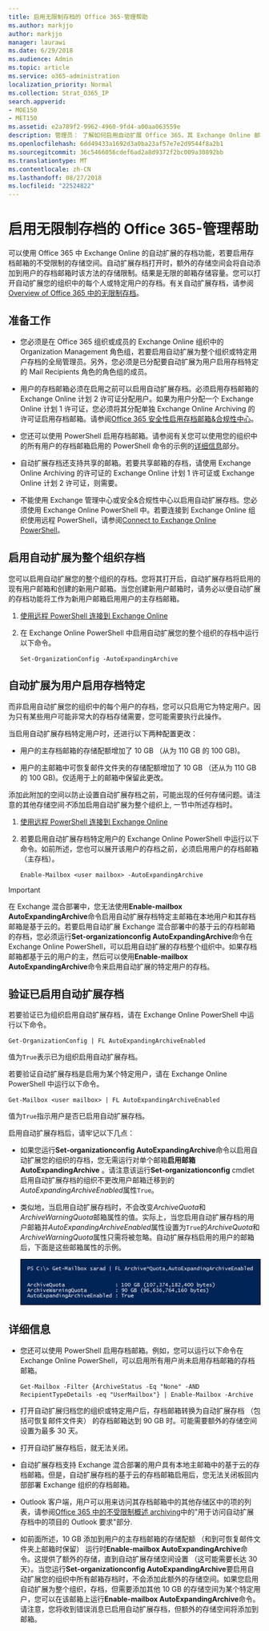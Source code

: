 ```yaml
---
title: 启用无限制存档的 Office 365-管理帮助
ms.author: markjjo
author: markjjo
manager: laurawi
ms.date: 6/29/2018
ms.audience: Admin
ms.topic: article
ms.service: o365-administration
localization_priority: Normal
ms.collection: Strat_O365_IP
search.appverid:
- MOE150
- MET150
ms.assetid: e2a789f2-9962-4960-9fd4-a00aa063559e
description: 管理员： 了解如何启用自动扩展 Office 365，其 Exchange Online 邮箱的用户提供不受限制的存储的存档。您可以启用自动扩展为整个组织或特定用户的存档。
ms.openlocfilehash: 6dd49433a1692d3a0ba23af57e7e2d9544f8a2b1
ms.sourcegitcommit: 36c5466056cdef6ad2a8d9372f2bc009a30892bb
ms.translationtype: MT
ms.contentlocale: zh-CN
ms.lasthandoff: 08/27/2018
ms.locfileid: "22524822"
---
```

# <a name="enable-unlimited-archiving-in-office-365---admin-help"></a>启用无限制存档的 Office 365-管理帮助

可以使用 Office 365 中 Exchange Online 的自动扩展的存档功能，若要启用存档邮箱的不受限制的存储空间。自动扩展存档打开时，额外的存储空间会将自动添加到用户的存档邮箱时该方法的存储限制。结果是无限的邮箱存储容量。您可以打开自动扩展您的组织中的每个人或特定用户的存档。有关自动扩展存档，请参阅[Overview of Office 365 中的无限制存档](unlimited-archiving.md)。

## <a name="before-you-begin"></a>准备工作

- 您必须是在 Office 365 组织或成员的 Exchange Online 组织中的 Organization Management 角色组，若要启用自动扩展为整个组织或特定用户存档的全局管理员。另外，您必须是已分配要自动扩展为用户启用存档特定的 Mail Recipients 角色的角色组的成员。
    
- 用户的存档邮箱必须在启用之前可以启用自动扩展存档。必须启用存档邮箱的 Exchange Online 计划 2 许可证分配用户。如果为用户分配一个 Exchange Online 计划 1 许可证，您必须将其分配单独 Exchange Online Archiving 的许可证启用存档邮箱。请参阅[Office 365 安全性启用存档邮箱&amp;合规性中心](enable-archive-mailboxes.md)。
    
- 您还可以使用 PowerShell 启用存档邮箱。请参阅有关您可以使用您的组织中的所有用户的存档邮箱启用的 PowerShell 命令的示例的[详细信息](#more-information)部分。 
    
- 自动扩展存档还支持共享的邮箱。若要共享邮箱的存档，请使用 Exchange Online Archiving 的许可证的 Exchange Online 计划 1 许可证或 Exchange Online 计划 2 许可证，则需要。
    
- 不能使用 Exchange 管理中心或安全&amp;合规性中心以启用自动扩展存档。您必须使用 Exchange Online PowerShell 中。若要连接到 Exchange Online 组织使用远程 PowerShell，请参阅[Connect to Exchange Online PowerShell](https://go.microsoft.com/fwlink/p/?linkid=396554)。
    
  
## <a name="enable-auto-expanding-archiving-for-your-entire-organization"></a>启用自动扩展为整个组织存档

您可以启用自动扩展您的整个组织的存档。您将其打开后，自动扩展存档将启用的现有用户邮箱和创建的新用户邮箱。当您创建新用户邮箱时，请务必以便自动扩展的存档功能将工作为新用户邮箱启用用户的主存档邮箱。
  
1. [使用远程 PowerShell 连接到 Exchange Online](https://go.microsoft.com/fwlink/p/?linkid=396554)
    
2. 在 Exchange Online PowerShell 中启用自动扩展您的整个组织的存档中运行以下命令。

    ```
    Set-OrganizationConfig -AutoExpandingArchive
    ```
  
## <a name="enable-auto-expanding-archiving-for-specific-users"></a>自动扩展为用户启用存档特定

而非启用自动扩展您的组织中的每个用户的存档，您可以只启用它为特定用户。因为只有某些用户可能非常大的存档存储需要，您可能需要执行此操作。
  
当启用自动扩展存档特定用户时，还进行以下两种配置更改：
  
- 用户的主存档邮箱的存储配额增加了 10 GB （从为 110 GB 的 100 GB)。
    
- 用户的主邮箱中可恢复邮件文件夹的存储配额增加了 10 GB （还从为 110 GB 的 100 GB)。仅适用于上的邮箱中保留此更改。
    
添加此附加的空间以防止设置自动扩展存档之前，可能出现的任何存储问题。请注意的其他存储空间*不*添加启用自动扩展为整个组织上, 一节中所述存档时。 
  
1. [使用远程 PowerShell 连接到 Exchange Online](https://go.microsoft.com/fwlink/p/?linkid=396554)
    
2. 若要启用自动扩展存档特定用户的 Exchange Online PowerShell 中运行以下命令。如前所述，您也可以展开该用户的存档之前，必须启用用户的存档邮箱 （主存档）。
    
    ```
    Enable-Mailbox <user mailbox> -AutoExpandingArchive
    ```


> [!IMPORTANT]
> 在 Exchange 混合部署中，您无法使用**Enable-mailbox AutoExpandingArchive**命令启用自动扩展存档特定主邮箱在本地用户和其存档邮箱是基于云的。若要启用自动扩展 Exchange 混合部署中的基于云的存档邮箱的存档，您必须运行**Set-organizationconfig AutoExpandingArchive**命令在 Exchange Online PowerShell，可以启用自动扩展的存档整个组织中。如果存档邮箱都基于云的用户的主，然后可以使用**Enable-mailbox AutoExpandingArchive**命令来启用自动扩展的特定用户的存档。 
  
## <a name="verify-that-auto-expanding-archiving-is-enabled"></a>验证已启用自动扩展存档

若要验证已为组织启用自动扩展存档，请在 Exchange Online PowerShell 中运行以下命令。

```
Get-OrganizationConfig | FL AutoExpandingArchiveEnabled
```

值为`True`表示已为组织启用自动扩展存档。 
  
若要验证自动扩展存档是启用为某个特定用户，请在 Exchange Online PowerShell 中运行以下命令。
  
```
Get-Mailbox <user mailbox> | FL AutoExpandingArchiveEnabled
```
值为`True`指示用户是否已启用自动扩展存档。 
  
启用自动扩展存档后，请牢记以下几点：
  
- 如果您运行**Set-organizationconfig AutoExpandingArchive**命令以启用自动扩展您的组织的存档，您无需运行对单个邮箱**启用邮箱 AutoExpandingArchive** 。请注意该运行**Set-organizationconfig** cmdlet 启用自动扩展存档的组织不更改用户邮箱迁移到的*AutoExpandingArchiveEnabled*属性`True`。
    
- 类似地，当启用自动扩展存档时，不会改变*ArchiveQuota*和*ArchiveWarningQuota*邮箱属性的值。实际上，当您启用自动扩展存档的用户邮箱并*AutoExpandingArchiveEnabled*属性设置为`True`的*ArchiveQuota*和*ArchiveWarningQuota*属性只需将被忽略。自动扩展存档启用的用户的邮箱后，下面是这些邮箱属性的示例。 
    
    ![启用自动扩展存档后，将被忽略 ArchiveQuota 和 ArchiveWarningQuota 属性](media/6a1c1b69-5c4c-4267-aac8-53577667f03e.png)

  
## <a name="more-information"></a>详细信息

- 您还可以使用 PowerShell 启用存档邮箱。例如，您可以运行以下命令在 Exchange Online PowerShell，可以启用所有用户尚未启用存档邮箱的存档邮箱。

    ```
    Get-Mailbox -Filter {ArchiveStatus -Eq "None" -AND RecipientTypeDetails -eq "UserMailbox"} | Enable-Mailbox -Archive
    ```

- 打开自动扩展归档您的组织或特定用户后，存档邮箱转换为自动扩展存档 （包括可恢复邮件文件夹） 的存档邮箱达到 90 GB 时。可能需要额外的存储空间设置为最多 30 天。
    
- 打开自动扩展存档后，就无法关闭。
    
- 自动扩展存档支持 Exchange 混合部署的用户具有本地主邮箱中的基于云的存档邮箱。但是，自动扩展存档的基于云的存档邮箱启用后，您无法关闭板回内部部署 Exchange 组织的存档邮箱。
    
- Outlook 客户端，用户可以用来访问其存档邮箱中的其他存储区中的项的列表，请参阅[Office 365 中的不受限制概述 archiving](unlimited-archiving.md#outlook-requirements-for-accessing-items-in-an-auto-expanded-archive)中的"用于访问自动扩展存档中的项目的 Outlook 要求"部分.
    
- 如前面所述，10 GB 添加到用户的主存档邮箱的存储配额 （和到可恢复邮件文件夹上邮箱时保留） 运行时**Enable-mailbox AutoExpandingArchive**命令。这提供了额外的存储，直到自动扩展存储空间设置 （这可能需要长达 30 天）。当您运行**Set-organizationconfig AutoExpandingArchive**要启用自动扩展您的组织中所有邮箱存档时，不会添加此额外的存储空间。如果您启用自动扩展为整个组织，存档，但需要添加其他 10 GB 的存储空间为某个特定用户，您可以在该邮箱上运行**Enable-mailbox AutoExpandingArchive**命令。请注意，您将收到错误消息已启用自动扩展存档，但额外的存储空间将添加到邮箱。 
